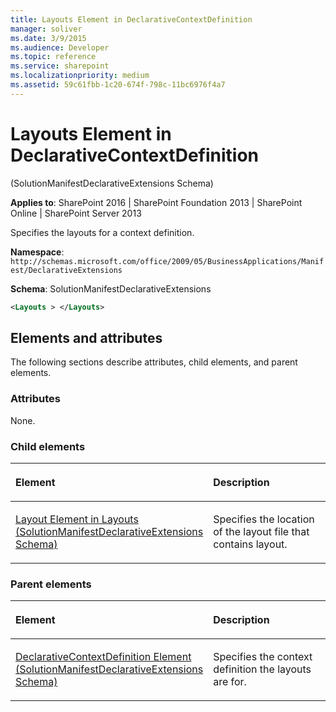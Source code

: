 ```yaml
---
title: Layouts Element in DeclarativeContextDefinition
manager: soliver
ms.date: 3/9/2015
ms.audience: Developer
ms.topic: reference
ms.service: sharepoint
ms.localizationpriority: medium
ms.assetid: 59c61fbb-1c20-674f-798c-11bc6976f4a7
---
```


# Layouts Element in DeclarativeContextDefinition 

(SolutionManifestDeclarativeExtensions Schema)

**Applies to**: SharePoint 2016 | SharePoint Foundation 2013 | SharePoint Online | SharePoint Server 2013

Specifies the layouts for a context definition.

**Namespace**:
`http://schemas.microsoft.com/office/2009/05/BusinessApplications/Manifest/DeclarativeExtensions`

**Schema**: SolutionManifestDeclarativeExtensions

```XML
<Layouts > </Layouts>
```

## Elements and attributes

The following sections describe attributes, child elements, and parent elements.

### Attributes

None.

### Child elements

<table>
<colgroup>
<col width="50%" />
<col width="50%" />
</colgroup>
<thead>
<tr class="header">
<th align="left"><p>Element</p></th>
<th align="left"><p>Description</p></th>
</tr>
</thead>
<tbody>
<tr class="odd">
<td align="left"><p><span sdata="link"><a href="layout-element-in-layouts-solutionmanifestdeclarativeextensions-schema.md">Layout Element in Layouts (SolutionManifestDeclarativeExtensions Schema)</a></span></p></td>
<td align="left"><p>Specifies the location of the layout file that contains layout.</p></td>
</tr>
</tbody>
</table>

### Parent elements

<table>
<colgroup>
<col width="50%" />
<col width="50%" />
</colgroup>
<thead>
<tr class="header">
<th align="left"><p>Element</p></th>
<th align="left"><p>Description</p></th>
</tr>
</thead>
<tbody>
<tr class="odd">
<td align="left"><p><span sdata="link"><a href="declarativecontextdefinition-element-solutionmanifestdeclarativeextensions-schem.md">DeclarativeContextDefinition Element (SolutionManifestDeclarativeExtensions Schema)</a></span></p></td>
<td align="left"><p>Specifies the context definition the layouts are for.</p></td>
</tr>
</tbody>
</table>

<br/>

<br/>








